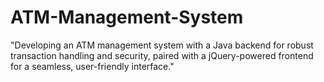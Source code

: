 # ATM-Management-System
"Developing an ATM management system with a Java backend for robust transaction handling and security, paired with a jQuery-powered frontend for a seamless, user-friendly interface."
